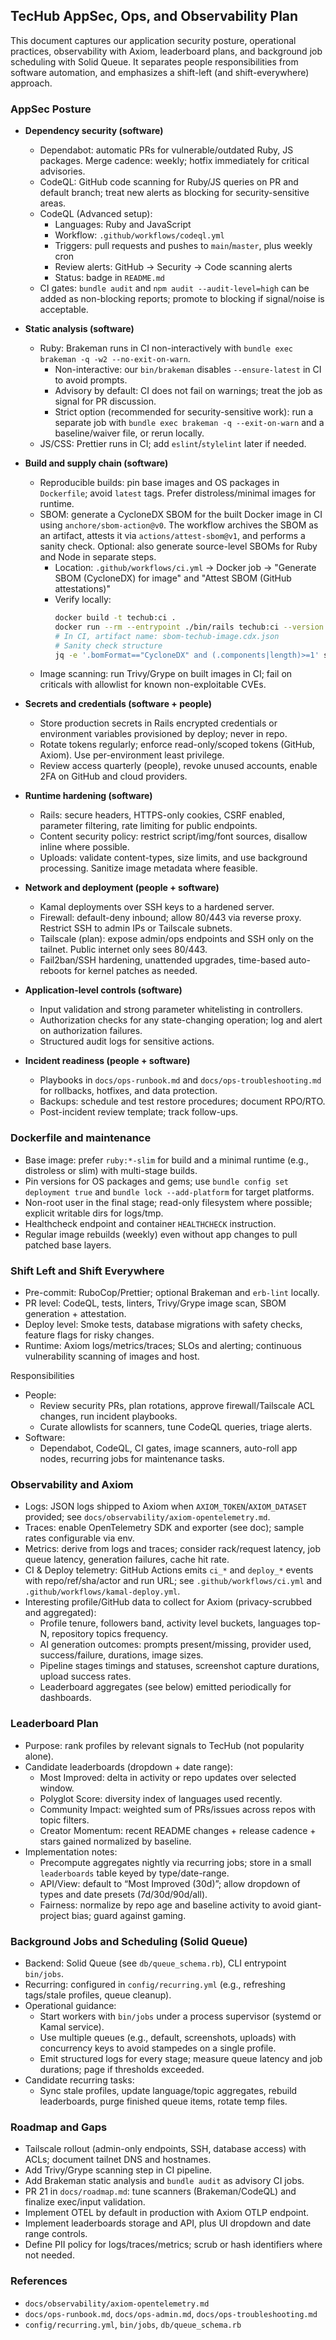 ## TecHub AppSec, Ops, and Observability Plan

This document captures our application security posture, operational practices, observability with
Axiom, leaderboard plans, and background job scheduling with Solid Queue. It separates people
responsibilities from software automation, and emphasizes a shift-left (and shift-everywhere)
approach.

### AppSec Posture

- **Dependency security (software)**
  - Dependabot: automatic PRs for vulnerable/outdated Ruby, JS packages. Merge cadence: weekly;
    hotfix immediately for critical advisories.
  - CodeQL: GitHub code scanning for Ruby/JS queries on PR and default branch; treat new alerts as
    blocking for security-sensitive areas.
  - CodeQL (Advanced setup):
    - Languages: Ruby and JavaScript
    - Workflow: `.github/workflows/codeql.yml`
    - Triggers: pull requests and pushes to `main`/`master`, plus weekly cron
    - Review alerts: GitHub → Security → Code scanning alerts
    - Status: badge in `README.md`
  - CI gates: `bundle audit` and `npm audit --audit-level=high` can be added as non-blocking
    reports; promote to blocking if signal/noise is acceptable.

- **Static analysis (software)**
  - Ruby: Brakeman runs in CI non-interactively with
    `bundle exec brakeman -q -w2 --no-exit-on-warn`.
    - Non-interactive: our `bin/brakeman` disables `--ensure-latest` in CI to avoid prompts.
    - Advisory by default: CI does not fail on warnings; treat the job as signal for PR discussion.
    - Strict option (recommended for security-sensitive work): run a separate job with
      `bundle exec brakeman -q --exit-on-warn` and a baseline/waiver file, or rerun locally.
  - JS/CSS: Prettier runs in CI; add `eslint`/`stylelint` later if needed.

- **Build and supply chain (software)**
  - Reproducible builds: pin base images and OS packages in `Dockerfile`; avoid `latest` tags.
    Prefer distroless/minimal images for runtime.
  - SBOM: generate a CycloneDX SBOM for the built Docker image in CI using `anchore/sbom-action@v0`.
    The workflow archives the SBOM as an artifact, attests it via `actions/attest-sbom@v1`, and
    performs a sanity check. Optional: also generate source-level SBOMs for Ruby and Node in
    separate steps.
    - Location: `.github/workflows/ci.yml` → Docker job → "Generate SBOM (CycloneDX) for image" and
      "Attest SBOM (GitHub attestations)"
    - Verify locally:
      ```bash
      docker build -t techub:ci .
      docker run --rm --entrypoint ./bin/rails techub:ci --version
      # In CI, artifact name: sbom-techub-image.cdx.json
      # Sanity check structure
      jq -e '.bomFormat=="CycloneDX" and (.components|length)>=1' sbom-techub-image.cdx.json
      ```
  - Image scanning: run Trivy/Grype on built images in CI; fail on criticals with allowlist for
    known non-exploitable CVEs.

- **Secrets and credentials (software + people)**
  - Store production secrets in Rails encrypted credentials or environment variables provisioned by
    deploy; never in repo.
  - Rotate tokens regularly; enforce read-only/scoped tokens (GitHub, Axiom). Use per-environment
    least privilege.
  - Review access quarterly (people), revoke unused accounts, enable 2FA on GitHub and cloud
    providers.

- **Runtime hardening (software)**
  - Rails: secure headers, HTTPS-only cookies, CSRF enabled, parameter filtering, rate limiting for
    public endpoints.
  - Content security policy: restrict script/img/font sources, disallow inline where possible.
  - Uploads: validate content-types, size limits, and use background processing. Sanitize image
    metadata where feasible.

- **Network and deployment (people + software)**
  - Kamal deployments over SSH keys to a hardened server.
  - Firewall: default-deny inbound; allow 80/443 via reverse proxy. Restrict SSH to admin IPs or
    Tailscale subnets.
  - Tailscale (plan): expose admin/ops endpoints and SSH only on the tailnet. Public internet only
    sees 80/443.
  - Fail2ban/SSH hardening, unattended upgrades, time-based auto-reboots for kernel patches as
    needed.

- **Application-level controls (software)**
  - Input validation and strong parameter whitelisting in controllers.
  - Authorization checks for any state-changing operation; log and alert on authorization failures.
  - Structured audit logs for sensitive actions.

- **Incident readiness (people + software)**
  - Playbooks in `docs/ops-runbook.md` and `docs/ops-troubleshooting.md` for rollbacks, hotfixes,
    and data protection.
  - Backups: schedule and test restore procedures; document RPO/RTO.
  - Post-incident review template; track follow-ups.

### Dockerfile and maintenance

- Base image: prefer `ruby:*-slim` for build and a minimal runtime (e.g., distroless or slim) with
  multi-stage builds.
- Pin versions for OS packages and gems; use `bundle config set deployment true` and
  `bundle lock --add-platform` for target platforms.
- Non-root user in the final stage; read-only filesystem where possible; explicit writable dirs for
  logs/tmp.
- Healthcheck endpoint and container `HEALTHCHECK` instruction.
- Regular image rebuilds (weekly) even without app changes to pull patched base layers.

### Shift Left and Shift Everywhere

- Pre-commit: RuboCop/Prettier; optional Brakeman and `erb-lint` locally.
- PR level: CodeQL, tests, linters, Trivy/Grype image scan, SBOM generation + attestation.
- Deploy level: Smoke tests, database migrations with safety checks, feature flags for risky
  changes.
- Runtime: Axiom logs/metrics/traces; SLOs and alerting; continuous vulnerability scanning of images
  and host.

Responsibilities

- People:
  - Review security PRs, plan rotations, approve firewall/Tailscale ACL changes, run incident
    playbooks.
  - Curate allowlists for scanners, tune CodeQL queries, triage alerts.
- Software:
  - Dependabot, CodeQL, CI gates, image scanners, auto-roll app nodes, recurring jobs for
    maintenance tasks.

### Observability and Axiom

- Logs: JSON logs shipped to Axiom when `AXIOM_TOKEN`/`AXIOM_DATASET` provided; see
  `docs/observability/axiom-opentelemetry.md`.
- Traces: enable OpenTelemetry SDK and exporter (see doc); sample rates configurable via env.
- Metrics: derive from logs and traces; consider rack/request latency, job queue latency, generation
  failures, cache hit rate.
- CI & Deploy telemetry: GitHub Actions emits `ci_*` and `deploy_*` events with repo/ref/sha/actor
  and run URL; see `.github/workflows/ci.yml` and `.github/workflows/kamal-deploy.yml`.
- Interesting profile/GitHub data to collect for Axiom (privacy-scrubbed and aggregated):
  - Profile tenure, followers band, activity level buckets, languages top-N, repository topics
    frequency.
  - AI generation outcomes: prompts present/missing, provider used, success/failure, durations,
    image sizes.
  - Pipeline stages timings and statuses, screenshot capture durations, upload success rates.
  - Leaderboard aggregates (see below) emitted periodically for dashboards.

### Leaderboard Plan

- Purpose: rank profiles by relevant signals to TecHub (not popularity alone).
- Candidate leaderboards (dropdown + date range):
  - Most Improved: delta in activity or repo updates over selected window.
  - Polyglot Score: diversity index of languages used recently.
  - Community Impact: weighted sum of PRs/issues across repos with topic filters.
  - Creator Momentum: recent README changes + release cadence + stars gained normalized by baseline.
- Implementation notes:
  - Precompute aggregates nightly via recurring jobs; store in a small `leaderboards` table keyed by
    type/date-range.
  - API/View: default to “Most Improved (30d)”; allow dropdown of types and date presets
    (7d/30d/90d/all).
  - Fairness: normalize by repo age and baseline activity to avoid giant-project bias; guard against
    gaming.

### Background Jobs and Scheduling (Solid Queue)

- Backend: Solid Queue (see `db/queue_schema.rb`), CLI entrypoint `bin/jobs`.
- Recurring: configured in `config/recurring.yml` (e.g., refreshing tags/stale profiles, queue
  cleanup).
- Operational guidance:
  - Start workers with `bin/jobs` under a process supervisor (systemd or Kamal service).
  - Use multiple queues (e.g., default, screenshots, uploads) with concurrency keys to avoid
    stampedes on a single profile.
  - Emit structured logs for every stage; measure queue latency and job durations; page if
    thresholds exceeded.
- Candidate recurring tasks:
  - Sync stale profiles, update language/topic aggregates, rebuild leaderboards, purge finished
    queue items, rotate temp files.

### Roadmap and Gaps

- Tailscale rollout (admin-only endpoints, SSH, database access) with ACLs; document tailnet DNS and
  hostnames.
- Add Trivy/Grype scanning step in CI pipeline.
- Add Brakeman static analysis and `bundle audit` as advisory CI jobs.
- PR 21 in `docs/roadmap.md`: tune scanners (Brakeman/CodeQL) and finalize exec/input validation.
- Implement OTEL by default in production with Axiom OTLP endpoint.
- Implement leaderboards storage and API, plus UI dropdown and date range controls.
- Define PII policy for logs/traces/metrics; scrub or hash identifiers where not needed.

### References

- `docs/observability/axiom-opentelemetry.md`
- `docs/ops-runbook.md`, `docs/ops-admin.md`, `docs/ops-troubleshooting.md`
- `config/recurring.yml`, `bin/jobs`, `db/queue_schema.rb`
